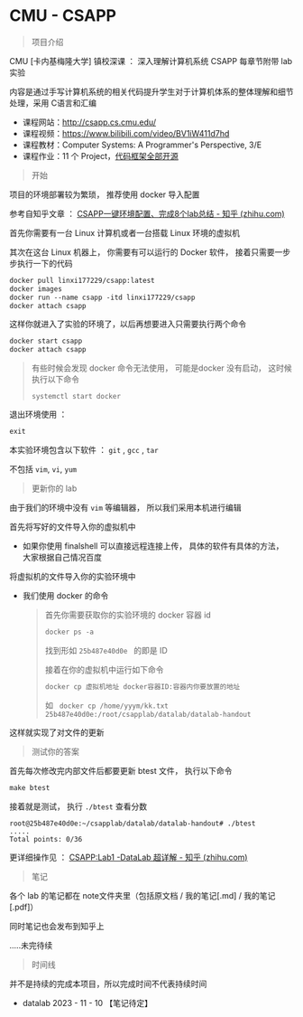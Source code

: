 # CMU - CSAPP

> 项目介绍

CMU [卡内基梅隆大学] 镇校深课 ： 深入理解计算机系统 CSAPP 每章节附带 lab 实验

内容是通过手写计算机系统的相关代码提升学生对于计算机体系的整体理解和细节处理，采用 C语言和汇编

- 课程网站：http://csapp.cs.cmu.edu/
- 课程视频：https://www.bilibili.com/video/BV1iW411d7hd
- 课程教材：Computer Systems: A Programmer's Perspective, 3/E
- 课程作业：11 个 Project，[代码框架全部开源](http://csapp.cs.cmu.edu/3e/labs.html)



> 开始

项目的环境部署较为繁琐， 推荐使用 docker 导入配置

参考自知乎文章 ： [CSAPP一键环境配置、完成8个lab总结 - 知乎 (zhihu.com)](https://zhuanlan.zhihu.com/p/505497911)

首先你需要有一台 Linux 计算机或者一台搭载 Linux 环境的虚拟机

其次在这台 Linux 机器上， 你需要有可以运行的 Docker 软件， 接着只需要一步步执行一下的代码

```dockerfile
docker pull linxi177229/csapp:latest
docker images
docker run --name csapp -itd linxi177229/csapp 
docker attach csapp
```

这样你就进入了实验的环境了，以后再想要进入只需要执行两个命令

```dockerfile
docker start csapp
docker attach csapp
```

> 有些时候会发现 docker 命令无法使用， 可能是docker 没有启动， 这时候执行以下命令
>
> ```linux
> systemctl start docker
> ```

退出环境使用 ：

```dockerfile
exit
```

本实验环境包含以下软件 ： `git` , `gcc` , `tar`

不包括  `vim`,  `vi`,  `yum`



> 更新你的 lab

由于我们的环境中没有 `vim` 等编辑器， 所以我们采用本机进行编辑

首先将写好的文件导入你的虚拟机中

* 如果你使用 finalshell 可以直接远程连接上传， 具体的软件有具体的方法， 大家根据自己情况百度

将虚拟机的文件导入你的实验环境中

* 我们使用 docker 的命令

  > 首先你需要获取你的实验环境的 docker 容器 id
  >
  > ```dockerfile
  > docker ps -a
  > ```
  >
  > 找到形如 `25b487e40d0e ` 的即是 ID
  >
  > 接着在你的虚拟机中运行如下命令
  >
  > ```dockerfile
  > docker cp 虚拟机地址 docker容器ID:容器内你要放置的地址
  > ```
  >
  > 如 ` docker cp /home/yyym/kk.txt 25b487e40d0e:/root/csapplab/datalab/datalab-handout`

这样就实现了对文件的更新



> 测试你的答案

首先每次修改完内部文件后都要更新 btest 文件， 执行以下命令

```c
make btest
```

接着就是测试， 执行 `./btest` 查看分数

```
root@25b487e40d0e:~/csapplab/datalab/datalab-handout# ./btest  
.....
Total points: 0/36
```

更详细操作见 ： [CSAPP:Lab1 -DataLab 超详解 - 知乎 (zhihu.com)](https://zhuanlan.zhihu.com/p/339047608)



> 笔记

各个 lab 的笔记都在 note文件夹里（包括原文档 / 我的笔记[.md] / 我的笔记 [.pdf]）

同时笔记也会发布到知乎上

.....未完待续



> 时间线

并不是持续的完成本项目，所以完成时间不代表持续时间

* datalab   2023 - 11 - 10 【笔记待定】
